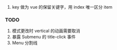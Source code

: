 1. key 做为 vue 的保留关键字，用 index 唯一区分 item

### TODO
1. 模式更改时 vertical 的动画需要取消
2. 暴露 Submenu 的 title-click 事件
3. Menu 分割线